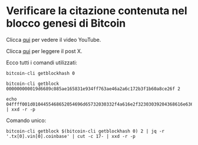 # Verificare la citazione contenuta nel blocco genesi di Bitcoin

Clicca [qui](https://youtu.be/S501WaS3kmE) per vedere il video YouTube.

Clicca [qui](https://x.com/crypto_ita2/status/1891072558646333440) per leggere il post X.

Ecco tutti i comandi utilizzati:

```shell
bitcoin-cli getblockhash 0
```

```shell
bitcoin-cli getblock 000000000019d6689c085ae165831e934ff763ae46a2a6c172b3f1b60a8ce26f 2
```

```shell
echo 04ffff001d0104455468652054696d65732030332f4a616e2f32303039204368616e63656c6c6f72206f6e206272696e6b206f66207365636f6e64206261696c6f757420666f722062616e6b73 | xxd -r -p
```

Comando unico:

```shell
bitcoin-cli getblock $(bitcoin-cli getblockhash 0) 2 | jq -r '.tx[0].vin[0].coinbase' | cut -c 17- | xxd -r -p
```
